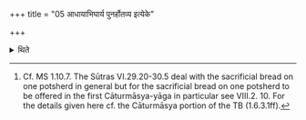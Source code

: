 +++
title = "05 आधायाभिघार्य पुनर्होतव्य इत्येके"

+++

<details><summary>थिते</summary>

5. According to some (ritualists)[^1] having kept it in the ladle) having poured ghee upon it, (the Adhvaryu) should offer it.  

[^1]: Cf. MS 1.10.7. The Sūtras VI.29.20-30.5 deal with the sacrificial bread on one potsherd in general but for the sacrificial bread on one potsherd to be offered in the first Cāturmāsya-yāga in particular see VIII.2. 10. For the details given here cf. the Cāturmāsya portion of the TB (1.6.3.1ff).
</details>

